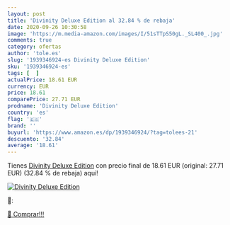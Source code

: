 ```yaml
---
layout: post
title: 'Divinity Deluxe Edition al 32.84 % de rebaja'
date: 2020-09-26 10:30:58
image: 'https://m.media-amazon.com/images/I/51sTTpS50gL._SL400_.jpg'
comments: true
category: ofertas
author: 'tole.es'
slug: '1939346924-es Divinity Deluxe Edition'
sku: '1939346924-es'
tags: [  ]
actualPrice: 18.61 EUR
currency: EUR
price: 18.61
comparePrice: 27.71 EUR
prodname: 'Divinity Deluxe Edition'
country: 'es'
flag: '🇪🇸'
brand: ''
buyurl: 'https://www.amazon.es/dp/1939346924/?tag=tolees-21'
descuento: '32.84'
average: '18.61'
---
```


Tienes [Divinity Deluxe Edition](https://www.amazon.es/dp/1939346924/?tag=tolees-21) con precio final de  18.61 EUR (original: 27.71 EUR) (32.84 %  de rebaja) aqui!

[![Divinity Deluxe Edition](https://m.media-amazon.com/images/I/51sTTpS50gL._SL400_.jpg)](https://www.amazon.es/dp/1939346924/?tag=tolees-21)

🔎:


[🛒 Comprar!!!](https://www.amazon.es/dp/1939346924/?tag=tolees-21)
